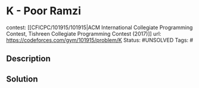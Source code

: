 # K - Poor Ramzi

contest: [[CFICPC/101915/101915|ACM International Collegiate Programming Contest, Tishreen Collegiate Programming Contest (2017)]]
url: https://codeforces.com/gym/101915/problem/K
Status: #UNSOLVED
Tags: #

## Description

## Solution

